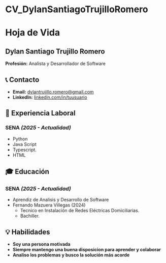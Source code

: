 # CV_DylanSantiagoTrujilloRomero
# Hoja de Vida

## Dylan Santiago Trujillo Romero
**Profesión:** Analista y Desarrollador de Software

## 📞 Contacto
- **Email:** [dylantrujillo.romero@gmail.com](mailto:dylantrujillo.romero@gmail.com)
- **LinkedIn:** [linkedin.com/in/tuusuario](https://linkedin.com/in/tuusuario)

## 🏢 Experiencia Laboral
### **SENA** _(2025 - Actualidad)_
- Python
- Java Script
- Typescript.
- HTML




## 🎓 Educación
### **SENA** _(2025 - Actualidad)_
- Aprendiz de Analisis y Desarrollo de Software
- Fernando Mazuera Villegas (2024)
  - Tecnico en Instalación de Redes Eléctricas Domiciliarias.
  - Bachiller. 

## 💡 Habilidades
- **Soy una persona motivada**
- **Siempre mantengo una buena disposicion para aprender y colaborar**
- **Analiso los problemas y busco la solución más acorde**


